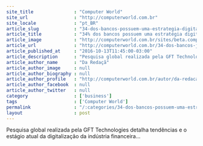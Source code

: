 ```yaml
---
site_title               : "Computer World"
site_url                 : "http://computerworld.com.br"
site_locale              : "pt_BR"
article_slug             : "34-dos-bancos-possuem-uma-estrategia-digital-em-vigor"
article_title            : "34% dos bancos possuem uma estratégia digital em vigor"
article_image            : "http://computerworld.com.br/sites/beta.computerworld.com.br/files/news_articles/digital_tendencia_mobilidade.jpg"
article_url              : "http://computerworld.com.br/34-dos-bancos-ja-possui-uma-estrategia-digital-em-vigor"
article_published_at     : "2016-10-13T11:45:00-03:00"
article_description      : "Pesquisa global realizada pela GFT Technologies detalha tendências e o estágio atual da digitalização da indústria financeira..."
article_author_name      : "Da Redaçã"
article_author_image     : null
article_author_biography : null
article_author_profile   : "http://computerworld.com.br/autor/da-redacao"
article_author_facebook  : null
article_author_twitter   : null
category                 : ['business']
tags                     : ['Computer World']
permalink                : "/:categories/34-dos-bancos-possuem-uma-estrategia-digital-em-vigor/"
layout                   : post
---
```


Pesquisa global realizada pela GFT Technologies detalha tendências e o estágio atual da digitalização da indústria financeira...
